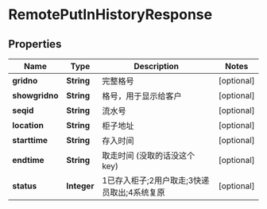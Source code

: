 # RemotePutInHistoryResponse

## Properties
Name | Type | Description | Notes
------------ | ------------- | ------------- | -------------
**gridno** | **String** | 完整格号 |  [optional]
**showgridno** | **String** | 格号，用于显示给客户 |  [optional]
**seqid** | **String** | 流水号 |  [optional]
**location** | **String** | 柜子地址 |  [optional]
**starttime** | **String** | 存入时间 |  [optional]
**endtime** | **String** | 取走时间 (没取的话没这个key) |  [optional]
**status** | **Integer** | 1已存入柜子;2用户取走;3快递员取出;4系统复原 |  [optional]
